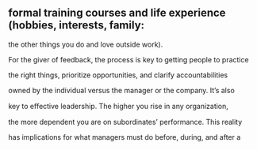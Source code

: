 ## formal training courses and life experience (hobbies, interests, family:

the other things you do and love outside work).

For the giver of feedback, the process is key to getting people to practice

the right things, prioritize opportunities, and clarify accountabilities

owned by the individual versus the manager or the company. It’s also

key to eﬀective leadership. The higher you rise in any organization,

the more dependent you are on subordinates’ performance. This reality

has implications for what managers must do before, during, and after a